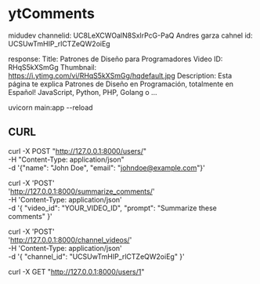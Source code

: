 # ytComments

midudev channelid: UC8LeXCWOalN8SxlrPcG-PaQ
Andres garza cahnel id: UCSUwTmHIP_rlCTZeQW2oiEg

response:
Title: Patrones de Diseño para Programadores
Video ID: RHqS5kXSmGg
Thumbnail: https://i.ytimg.com/vi/RHqS5kXSmGg/hqdefault.jpg
Description: Esta página te explica Patrones de Diseño en Programación, totalmente en Español! JavaScript, Python, PHP, Golang o ...

uvicorn main:app --reload

## CURL

curl -X POST "http://127.0.0.1:8000/users/" \
 -H "Content-Type: application/json" \
 -d '{"name": "John Doe", "email": "johndoe@example.com"}'

curl -X 'POST' \
 'http://127.0.0.1:8000/summarize_comments/' \
 -H 'Content-Type: application/json' \
 -d '{
"video_id": "YOUR_VIDEO_ID",
"prompt": "Summarize these comments"
}'

curl -X 'POST' \
 'http://127.0.0.1:8000/channel_videos/' \
 -H 'Content-Type: application/json' \
 -d '{
"channel_id": "UCSUwTmHIP_rlCTZeQW2oiEg"
}'

curl -X GET "http://127.0.0.1:8000/users/1"
